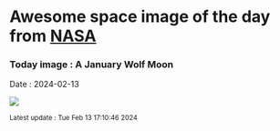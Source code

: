 
# Awesome space image of the day from [NASA](https://api.nasa.gov/)

### Today image : A January Wolf Moon
Date : 2024-02-13

![](https://apod.nasa.gov/apod/image/2402/WolfMoon_Zegarski_960.jpg)

<small>Latest update : Tue Feb 13 17:10:46 2024</small>
        